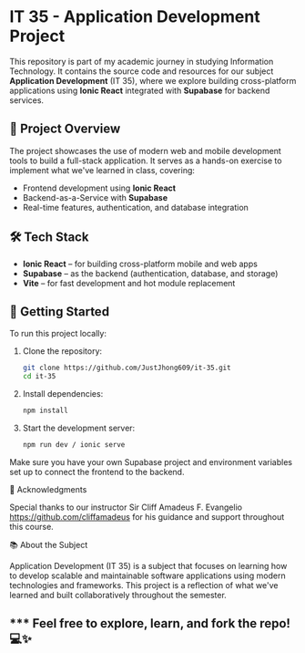 # IT 35 - Application Development Project

This repository is part of my academic journey in studying Information Technology. It contains the source code and resources for our subject **Application Development** (IT 35), where we explore building cross-platform applications using **Ionic React** integrated with **Supabase** for backend services.

## 📱 Project Overview

The project showcases the use of modern web and mobile development tools to build a full-stack application. It serves as a hands-on exercise to implement what we've learned in class, covering:

- Frontend development using **Ionic React**
- Backend-as-a-Service with **Supabase**
- Real-time features, authentication, and database integration

## 🛠 Tech Stack

- **Ionic React** – for building cross-platform mobile and web apps
- **Supabase** – as the backend (authentication, database, and storage)
- **Vite** – for fast development and hot module replacement

## 🚀 Getting Started

To run this project locally:

1. Clone the repository:
   ```bash
   git clone https://github.com/JustJhong609/it-35.git
   cd it-35
2. Install dependencies:
   ```bash
   npm install
3. Start the development server:
   ```bash
   npm run dev / ionic serve
Make sure you have your own Supabase project and environment variables set up to connect the frontend to the backend.

🙏 Acknowledgments

Special thanks to our instructor Sir Cliff Amadeus F. Evangelio https://github.com/cliffamadeus
for his guidance and support throughout this course.

📚 About the Subject

Application Development (IT 35) is a subject that focuses on learning how to develop scalable and maintainable software applications using modern technologies and frameworks. This project is a reflection of what we've learned and built collaboratively throughout the semester.

*** Feel free to explore, learn, and fork the repo! 💻✨
 ---

